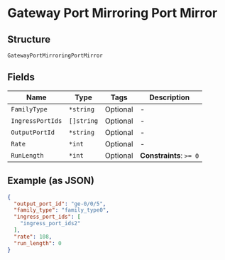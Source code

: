 
# Gateway Port Mirroring Port Mirror

## Structure

`GatewayPortMirroringPortMirror`

## Fields

| Name | Type | Tags | Description |
|  --- | --- | --- | --- |
| `FamilyType` | `*string` | Optional | - |
| `IngressPortIds` | `[]string` | Optional | - |
| `OutputPortId` | `*string` | Optional | - |
| `Rate` | `*int` | Optional | - |
| `RunLength` | `*int` | Optional | **Constraints**: `>= 0` |

## Example (as JSON)

```json
{
  "output_port_id": "ge-0/0/5",
  "family_type": "family_type0",
  "ingress_port_ids": [
    "ingress_port_ids2"
  ],
  "rate": 108,
  "run_length": 0
}
```


